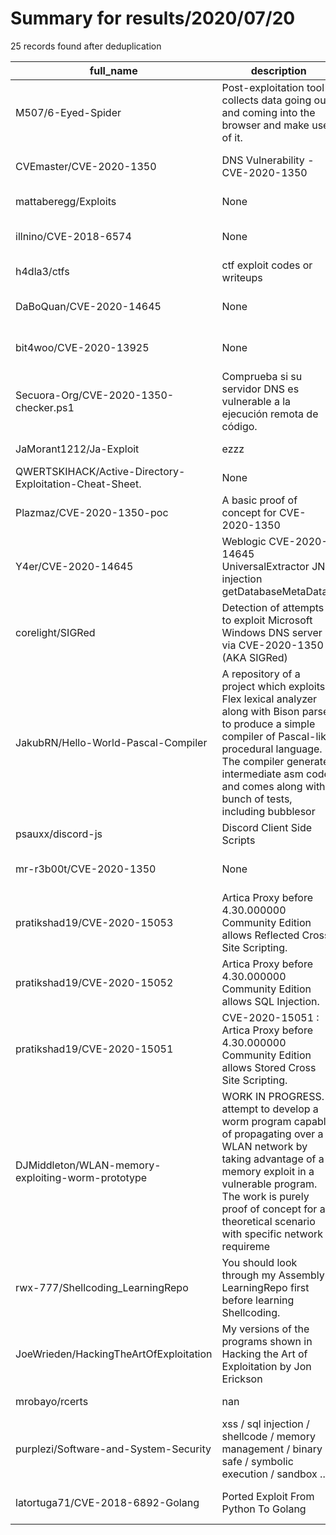 
# Summary for results/2020/07/20
    
25 records found after deduplication

| full_name | description | html_url | matched_list | matched_count | pushed_at | size | stargazers_count | language | forks_count | vul_ids |
|---------------------------------------------------------|------------------------------------------------------------------------------------------------------------------------------------------------------------------------------------------------------------------------------------------------------------------|----------------------------------------------------------------------------|----------------------|-----------------|---------------------------|--------|--------------------|------------|---------------|--------------------|
| M507/6-Eyed-Spider | Post-exploitation tool collects data going out and coming into the browser and make use of it. | https://github.com/M507/6-Eyed-Spider | ['exploit'] | 1 | 2020-07-20 03:01:26+00:00 | 330 | 14 | Python | 4 | [] |
| CVEmaster/CVE-2020-1350 | DNS Vulnerability - CVE-2020-1350 | https://github.com/CVEmaster/CVE-2020-1350 | ['cve-2'] | 1 | 2020-07-20 14:25:59+00:00 | 1180 | 1 | | 1 | ['CVE-2020-1350'] |
| mattaberegg/Exploits | None | https://github.com/mattaberegg/Exploits | ['exploit'] | 1 | 2020-07-20 23:26:39+00:00 | 2 | 0 | Python | 0 | [] |
| illnino/CVE-2018-6574 | None | https://github.com/illnino/CVE-2018-6574 | ['cve-2'] | 1 | 2020-07-20 21:24:08+00:00 | 3 | 0 | Go | 0 | ['CVE-2018-6574'] |
| h4dla3/ctfs | ctf exploit codes or writeups | https://github.com/h4dla3/ctfs | ['exploit'] | 1 | 2020-07-20 13:10:13+00:00 | 5 | 0 | Python | 0 | [] |
| DaBoQuan/CVE-2020-14645 | None | https://github.com/DaBoQuan/CVE-2020-14645 | ['cve-2'] | 1 | 2020-07-20 14:03:23+00:00 | 8 | 2 | Java | 0 | ['CVE-2020-14645'] |
| bit4woo/CVE-2020-13925 | None | https://github.com/bit4woo/CVE-2020-13925 | ['cve-2'] | 1 | 2020-07-20 10:56:28+00:00 | 479 | 15 | | 1 | ['CVE-2020-13925'] |
| Secuora-Org/CVE-2020-1350-checker.ps1 | Comprueba si su servidor DNS es vulnerable a la ejecución remota de código. | https://github.com/Secuora-Org/CVE-2020-1350-checker.ps1 | ['cve-2'] | 1 | 2020-07-20 09:12:33+00:00 | 3 | 1 | PowerShell | 2 | ['CVE-2020-1350'] |
| JaMorant1212/Ja-Exploit | ezzz | https://github.com/JaMorant1212/Ja-Exploit | ['exploit'] | 1 | 2020-07-20 05:37:49+00:00 | 138 | 0 | | 0 | [] |
| QWERTSKIHACK/Active-Directory-Exploitation-Cheat-Sheet. | None | https://github.com/QWERTSKIHACK/Active-Directory-Exploitation-Cheat-Sheet. | ['exploit'] | 1 | 2020-07-20 05:26:14+00:00 | 3214 | 0 | | 0 | [] |
| Plazmaz/CVE-2020-1350-poc | A basic proof of concept for CVE-2020-1350 | https://github.com/Plazmaz/CVE-2020-1350-poc | ['cve poc', 'cve-2'] | 2 | 2020-07-20 03:51:20+00:00 | 1 | 3 | Python | 1 | ['CVE-2020-1350'] |
| Y4er/CVE-2020-14645 | Weblogic CVE-2020-14645 UniversalExtractor JNDI injection getDatabaseMetaData() | https://github.com/Y4er/CVE-2020-14645 | ['cve-2'] | 1 | 2020-07-20 03:51:06+00:00 | 17 | 80 | Java | 14 | ['CVE-2020-14645'] |
| corelight/SIGRed | Detection of attempts to exploit Microsoft Windows DNS server via CVE-2020-1350 (AKA SIGRed) | https://github.com/corelight/SIGRed | ['exploit'] | 1 | 2020-07-20 02:20:43+00:00 | 18 | 10 | Zeek | 4 | ['CVE-2020-1350'] |
| JakubRN/Hello-World-Pascal-Compiler | A repository of a project which exploits Flex lexical analyzer along with Bison parser to produce a simple compiler of Pascal-like procedural language. The compiler generates intermediate asm code, and comes along with a bunch of tests, including bubblesor | https://github.com/JakubRN/Hello-World-Pascal-Compiler | ['exploit'] | 1 | 2020-07-20 17:53:08+00:00 | 890 | 0 | C++ | 0 | [] |
| psauxx/discord-js | Discord Client Side Scripts | https://github.com/psauxx/discord-js | ['exploit'] | 1 | 2020-07-20 01:03:44+00:00 | 1546 | 27 | | 13 | [] |
| mr-r3b00t/CVE-2020-1350 | None | https://github.com/mr-r3b00t/CVE-2020-1350 | ['cve-2'] | 1 | 2020-07-20 06:15:56+00:00 | 4 | 5 | PowerShell | 6 | ['CVE-2020-1350'] |
| pratikshad19/CVE-2020-15053 | Artica Proxy before 4.30.000000 Community Edition allows Reflected Cross Site Scripting. | https://github.com/pratikshad19/CVE-2020-15053 | ['cve-2'] | 1 | 2020-07-20 16:21:07+00:00 | 7 | 0 | | 0 | ['CVE-2020-15053'] |
| pratikshad19/CVE-2020-15052 | Artica Proxy before 4.30.000000 Community Edition allows SQL Injection. | https://github.com/pratikshad19/CVE-2020-15052 | ['cve-2'] | 1 | 2020-07-20 16:21:44+00:00 | 6 | 1 | | 0 | ['CVE-2020-15052'] |
| pratikshad19/CVE-2020-15051 | CVE-2020-15051 : Artica Proxy before 4.30.000000 Community Edition allows Stored Cross Site Scripting. | https://github.com/pratikshad19/CVE-2020-15051 | ['cve-2'] | 1 | 2020-07-20 16:22:20+00:00 | 7 | 0 | | 0 | ['CVE-2020-15051'] |
| DJMiddleton/WLAN-memory-exploiting-worm-prototype | WORK IN PROGRESS. I attempt to develop a worm program capable of propagating over a WLAN network by taking advantage of a memory exploit in a vulnerable program. The work is purely proof of concept for a theoretical scenario with specific network requireme | https://github.com/DJMiddleton/WLAN-memory-exploiting-worm-prototype | ['exploit'] | 1 | 2020-07-20 13:47:08+00:00 | 20 | 1 | C | 1 | [] |
| rwx-777/Shellcoding_LearningRepo | You should look through my Assembly LearningRepo first before learning Shellcoding. | https://github.com/rwx-777/Shellcoding_LearningRepo | ['shellcode'] | 1 | 2020-07-20 12:43:08+00:00 | 30 | 1 | C | 0 | [] |
| JoeWrieden/HackingTheArtOfExploitation | My versions of the programs shown in Hacking the Art of Exploitation by Jon Erickson | https://github.com/JoeWrieden/HackingTheArtOfExploitation | ['exploit'] | 1 | 2020-07-20 20:53:03+00:00 | 242 | 0 | C | 0 | [] |
| mrobayo/rcerts | nan | https://github.com/mrobayo/rcerts | ['rce'] | 1 | 2020-07-20 00:01:55+00:00 | 455 | 0 | Java | 0 | [] |
| purplezi/Software-and-System-Security | xss / sql injection / shellcode / memory management / binary safe / symbolic execution / sandbox ... | https://github.com/purplezi/Software-and-System-Security | ['shellcode'] | 1 | 2020-07-20 03:38:24+00:00 | 32783 | 3 | Assembly | 0 | [] |
| latortuga71/CVE-2018-6892-Golang | Ported Exploit From Python To Golang | https://github.com/latortuga71/CVE-2018-6892-Golang | ['cve-2', 'exploit'] | 2 | 2020-07-20 23:52:16+00:00 | 3 | 1 | Go | 0 | ['CVE-2018-6892'] |
